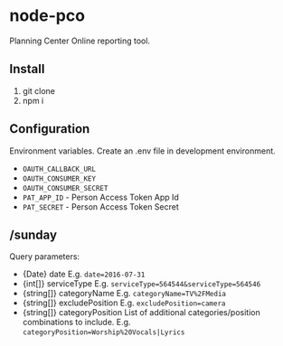 # node-pco
Planning Center Online reporting tool.

## Install
1. git clone
2. npm i

## Configuration
Environment variables. Create an .env file in development environment.

- `OAUTH_CALLBACK_URL`
- `OAUTH_CONSUMER_KEY`
- `OAUTH_CONSUMER_SECRET`
- `PAT_APP_ID` - Person Access Token App Id
- `PAT_SECRET` - Person Access Token Secret

## /sunday

Query parameters:
- {Date} date                   E.g. `date=2016-07-31`
- {int[]} serviceType           E.g. `serviceType=564544&serviceType=564546`
- {string[]} categoryName       E.g. `categoryName=TV%2FMedia`
- {string[]} excludePosition    E.g. `excludePosition=camera`
- {string[]} categoryPosition
  List of additional categories/position combinations to include.
  E.g. `categoryPosition=Worship%20Vocals|Lyrics`
